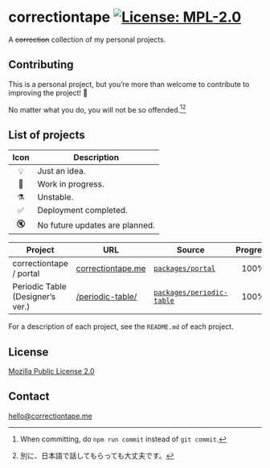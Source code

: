 # correctiontape [![License: MPL-2.0](https://img.shields.io/badge/license-MPL--2.0-informational?style=flat-square)](./LICENSE)

A ~~correction~~ collection of my personal projects.

## Contributing

This is a personal project, but you’re more than welcome to contribute to improving the project! 🎉

No matter what you do, you will not be so offended.[^1][^2]

[^1]: When committing, do `npm run commit` instead of `git commit`.
[^2]: 別に、日本語で話してもらっても大丈夫です。

## List of projects

| Icon | Description                    |
| :--: | ------------------------------ |
|  💡  | Just an idea.                  |
|  🚧  | Work in progress.              |
|  ⚗️  | Unstable.                      |
|  ✅  | Deployment completed.          |
|  🔇  | No future updates are planned. |

| Project | URL | Source | Progress | Status |
| --- | --- | --- | :-: | :-: |
| correctiontape / portal | [correctiontape.me](https://correctiontape.me) | [`packages/portal`](packages/portal) | 100% | ✅ |
| Periodic Table (Designer’s ver.) | [/periodic-table/](https://correctiontape.me/periodic-table/) | [`packages/periodic-table`](packages/periodic-table) | 100% | ✅ |

For a description of each project, see the `README.md` of each project.

## License

[Mozilla Public License 2.0](./LICENSE)

## Contact

[hello@correctiontape.me](mailto:hello@correctiontape.me)
